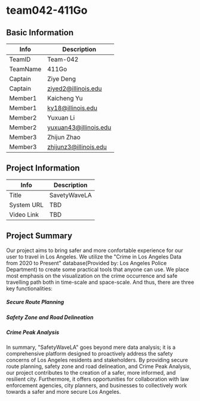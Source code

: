 # team042-411Go

## Basic Information

|   Info      |        Description     |
| ----------- | ---------------------- |
| TeamID      |        Team-042        |
| TeamName    |         411Go          |
| Captain     |       Ziye Deng        |
| Captain     |   ziyed2@illinois.edu  |
| Member1     |       Kaicheng Yu      |
| Member1     |   ky18@illinois.edu    |
| Member2     |        Yuxuan Li       |
| Member2     |  yuxuan43@illinois.edu |
| Member3     |      Zhijun Zhao       |
| Member3     | zhijunz3@illinois.edu  |

## Project Information

|   Info      |        Description     |
| ----------- | ---------------------- |
|  Title      |       SavetyWaveLA     |
| System URL  |            TBD         |
| Video Link  |            TBD         |

## Project Summary

Our project aims to bring safer and more confortable experience for our user to travel in Los Angeles. We utilize the "Crime in Los Angeles Data from 2020 to Present" database(Provided by: Los Angeles Police Department) to create some practical tools that anyone can use. We place most emphasis on the visualization on the crime occurrence and safe travelling path both in time-scale and space-scale. And thus, there are three key functionalities: 
##### Secure Route Planning
##### Safety Zone and Road Delineation
##### Crime Peak Analysis
In summary, "SafetyWaveLA" goes beyond mere data analysis; it is a comprehensive platform designed to proactively address the safety concerns of Los Angeles residents and stakeholders. By providing secure route planning, safety zone and road delineation, and Crime Peak Analysis, our project contributes to the creation of a safer, more informed, and resilient city. Furthermore, it offers opportunities for collaboration with law enforcement agencies, city planners, and businesses to collectively work towards a safer and more secure Los Angeles.
